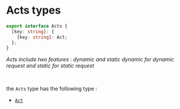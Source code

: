 # Acts types

```ts
export interface Acts {
  [key: string]: {
    [key: string]: Act;
  };
}
```

*Acts include two features : dynamic and static dynamic for dynamic request and static for static request*

<br>

the `Acts` type has the following type :
- [`Act`](./Acts/Act.md)
